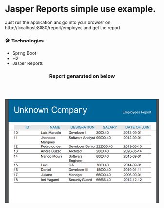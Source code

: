 # Jasper Reports simple use example.
Just run the application and go into your browser on http://localhost:8080/report/employee and get the report.
### 🛠 Technologies
- Spring Boot
- H2
- Jasper Reports

### <p align="center">Report genarated on below</p>
<br>
<br>
<p align="center">
  <img src="jasper.png" />
</p>
